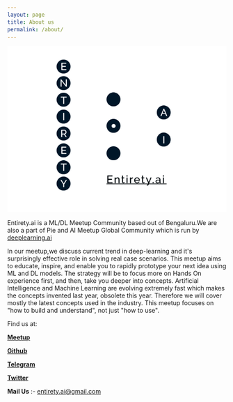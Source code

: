 ```yaml
---
layout: page
title: About us
permalink: /about/
---
```



![](https://github.com/entiretydotai/Logos/raw/master/asset5.png)

Entirety.ai is a ML/DL Meetup Community based out of Bengaluru.We are also a part of Pie and AI Meetup Global Community which is run by [deeplearning.ai](https://www.deeplearning.ai/events/)

In our meetup,we discuss current trend in deep-learning and it's surprisingly effective role in solving real case scenarios. This meetup  aims to educate, inspire, and enable you to rapidly prototype your next  idea using ML and DL models. The strategy will be to focus more on  Hands On experience first, and then, take you deeper into concepts.  Artificial Intelligence and Machine Learning are evolving extremely fast  which makes the concepts invented last year, obsolete this year.  Therefore we will cover mostly the latest concepts used in the  industry. This meetup focuses on "how to build and understand", not just  "how to use".

Find us at:

**[Meetup](https://www.meetup.com/Entirety-ai-Intuition-to-Implementation/)**

**[Github](https://github.com/entiretydotai)**

**[Telegram](https://t.me/entirety_ai)**

**[Twitter](https://twitter.com/entiretydotai)**

**Mail Us** :-     entirety.ai@gmail.com

